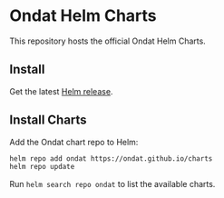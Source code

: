 # Ondat Helm Charts

This repository hosts the official Ondat Helm Charts.

## Install

Get the latest [Helm release](https://github.com/helm/helm#install).

## Install Charts

Add the Ondat chart repo to Helm:

```bash
helm repo add ondat https://ondat.github.io/charts
helm repo update
```

Run `helm search repo ondat` to list the available charts.
